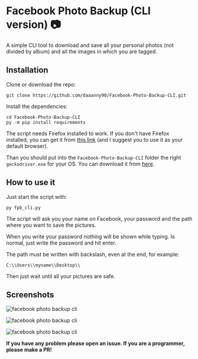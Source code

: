 # Facebook Photo Backup (CLI version) :camera:
A simple CLI tool to download and save all your personal photos (not divided by album) and all the images in which you are tagged.


## Installation
Clone or download the repo:
```
git clone https://github.com/daaanny90/Facebook-Photo-Backup-CLI.git
```

Install the dependencies:
```
cd Facebook-Photo-Backup-CLI
py -m pip install requirements
```

The script needs Firefox installed to work. If you don't have Firefox installed, you can get it from [this link](https://www.mozilla.org/en-US/firefox/new/) (and I suggest you to use it as your default browser).

Than you should put into the `Facebook-Photo-Backup-CLI` folder the right `geckodriver.exe` for your OS. You can download it from [here](https://github.com/mozilla/geckodriver/releases).

## How to use it
Just start the script with:
```
py fpb_cli.py
```
The script will ask you your name on Facebook, your password and the path where you want to save the pictures.

When you write your password nothing will be shown while typing. Is normal, just write the password and hit enter.

The path must be written with backslash, even at the end, for example:
```
C:\\Users\\myname\\Desktop\\
```
Then just wait until all your pictures are safe.


## Screenshots
![facebook photo backup cli](https://github.com/daaanny90/Facebook-Photo-Backup-CLI/blob/master/screen_1.JPG)

![facebook photo backup cli](https://github.com/daaanny90/Facebook-Photo-Backup-CLI/blob/master/screen_2.JPG)

![facebook photo backup cli](https://github.com/daaanny90/Facebook-Photo-Backup-CLI/blob/master/screen_3.JPG)


**If you have any problem please open an issue. If you are a programmer, please make a PR!**
